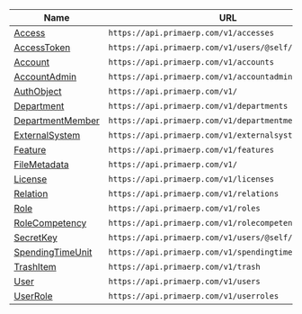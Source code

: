 | Name                                         | URL                                                    |
|----------------------------------------------|--------------------------------------------------------|
| [Access](access.md)                          | `https://api.primaerp.com/v1/accesses`                 |
| [AccessToken](accesstoken.md)                | `https://api.primaerp.com/v1/users/@self/accesstokens` |
| [Account](account.md)                        | `https://api.primaerp.com/v1/accounts`                 |
| [AccountAdmin](accountadmin.md)              | `https://api.primaerp.com/v1/accountadmins`            |
| [AuthObject](authobject.md)                  | `https://api.primaerp.com/v1/`                         |
| [Department](department.md)                  | `https://api.primaerp.com/v1/departments`              |
| [DepartmentMember](departmentmember.md)      | `https://api.primaerp.com/v1/departmentmembers`        |
| [ExternalSystem](externalsystem.md)          | `https://api.primaerp.com/v1/externalsystems`          |
| [Feature](feature.md)                        | `https://api.primaerp.com/v1/features`                 |
| [FileMetadata](filemetadata.md)              | `https://api.primaerp.com/v1/`                         |
| [License](license.md)                        | `https://api.primaerp.com/v1/licenses`                 |
| [Relation](relation.md)                      | `https://api.primaerp.com/v1/relations`                |
| [Role](role.md)                              | `https://api.primaerp.com/v1/roles`                    |
| [RoleCompetency](rolecompetency.md)          | `https://api.primaerp.com/v1/rolecompetencies`         |
| [SecretKey](secretkey.md)                    | `https://api.primaerp.com/v1/users/@self/secretkeys`   |
| [SpendingTimeUnit](spendingtimeunit.md)      | `https://api.primaerp.com/v1/spendingtime`             |
| [TrashItem](trashitem.md)                    | `https://api.primaerp.com/v1/trash`                    |
| [User](user.md)                              | `https://api.primaerp.com/v1/users`                    |
| [UserRole](userrole.md)                      | `https://api.primaerp.com/v1/userroles`                |

